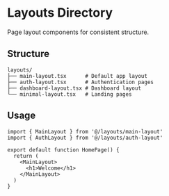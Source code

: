 # Layouts Directory

Page layout components for consistent structure.

## Structure

```
layouts/
├── main-layout.tsx      # Default app layout
├── auth-layout.tsx      # Authentication pages
├── dashboard-layout.tsx # Dashboard layout
└── minimal-layout.tsx   # Landing pages
```

## Usage

```tsx
import { MainLayout } from '@/layouts/main-layout'
import { AuthLayout } from '@/layouts/auth-layout'

export default function HomePage() {
  return (
    <MainLayout>
      <h1>Welcome</h1>
    </MainLayout>
  )
}
```
